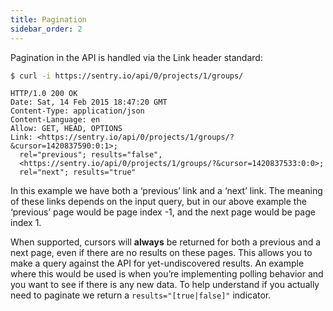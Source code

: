 ```yaml
---
title: Pagination
sidebar_order: 2
---
```


Pagination in the API is handled via the Link header standard:

```bash
$ curl -i https://sentry.io/api/0/projects/1/groups/
```

```http
HTTP/1.0 200 OK
Date: Sat, 14 Feb 2015 18:47:20 GMT
Content-Type: application/json
Content-Language: en
Allow: GET, HEAD, OPTIONS
Link: <https://sentry.io/api/0/projects/1/groups/?&cursor=1420837590:0:1>;
  rel="previous"; results="false",
  <https://sentry.io/api/0/projects/1/groups/?&cursor=1420837533:0:0>;
  rel="next"; results="true"
```

In this example we have both a ‘previous’ link and a ‘next’ link. The meaning of these links depends on the input query, but in our above example the ‘previous’ page would be page index -1, and the next page would be page index 1.

When supported, cursors will **always** be returned for both a previous and a next page, even if there are no results on these pages. This allows you to make a query against the API for yet-undiscovered results. An example where this would be used is when you’re implementing polling behavior and you want to see if there is any new data. To help understand if you actually need to paginate we return a `results="[true|false]"` indicator.
